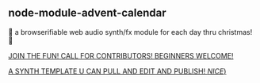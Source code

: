 node-module-advent-calendar
----------------

:christmas_tree: a browserifiable web audio synth/fx module for each day thru christmas! :santa:

[JOIN THE FUN! CALL FOR CONTRIBUTORS! BEGINNERS WELCOME!](https://github.com/wham-js/web-audio-advent-calendar/issues/1)

[A SYNTH TEMPLATE U CAN PULL AND EDIT AND PUBLISH! *NICE*)](https://github.com/wham-js/web-audio-synth-template)

